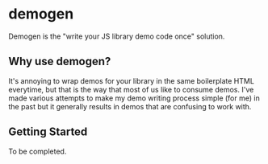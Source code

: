 # demogen

Demogen is the "write your JS library demo code once" solution.  

## Why use demogen?

It's annoying to wrap demos for your library in the same boilerplate HTML everytime, but that is the way that most of us like to consume demos.  I've made various attempts to make my demo writing process simple (for me) in the past but it generally results in demos that are confusing to work with.

## Getting Started

To be completed.

